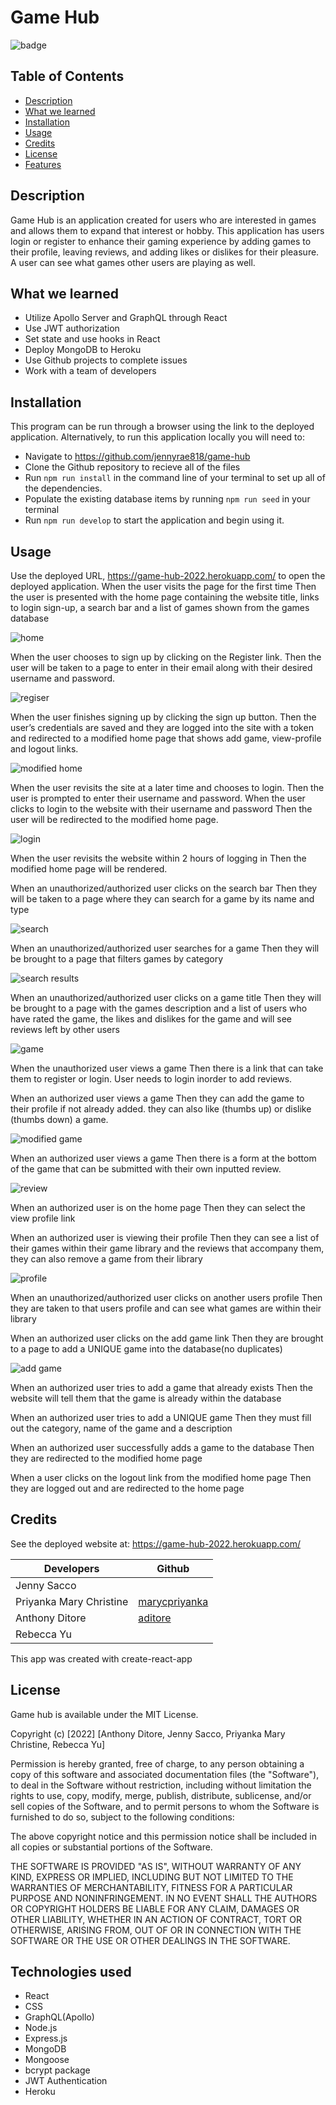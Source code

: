 # Game Hub

![badge](https://img.shields.io/badge/MIT-License-blue.svg)

## Table of Contents 

- [Description](#description)
- [What we learned](#what-we-learned)
- [Installation](#installation)
- [Usage](#usage)
- [Credits](#credits)
- [License](#license)
- [Features](#features)


## Description

Game Hub is an application created for users who are interested in games and allows them to expand that interest or hobby. This application has users login or register to enhance their gaming experience by adding games to their profile, leaving reviews, and adding likes or dislikes for their pleasure. A user can see what games other users are playing as well.

## What we learned

- Utilize Apollo Server and GraphQL through React
- Use JWT authorization
- Set state and use hooks in React
- Deploy MongoDB to Heroku
- Use Github projects to complete issues
- Work with a team of developers

## Installation

This program can be run through a browser using the link to the deployed application. Alternatively, to run this application locally you will need to:

- Navigate to https://github.com/jennyrae818/game-hub
- Clone the Github repository to recieve all of the files
- Run `npm run install` in the command line of your terminal to set up all of the dependencies.
- Populate the existing database items by running `npm run seed` in your terminal
- Run `npm run develop` to start the application and begin using it.

## Usage

Use the deployed URL, https://game-hub-2022.herokuapp.com/ to open the deployed application.
When the user visits the page for the first time 
Then the user is presented with the home page containing the website title, links to login sign-up, a search bar and a list of games shown from the games database

![home](./client/public/images/screenshots/homeBeforeLogin.png)

When the user chooses to sign up by clicking on the Register link.
Then the user will be taken to a page to enter in their email along with their desired username and password.

![regiser](./client/public/images/screenshots/gameHubRegister.png)

When the user finishes signing up by clicking the sign up button.
Then the user’s credentials are saved and they are logged into the site with a token and redirected to a modified home page that shows add game, view-profile and logout links.

![modified home](./client/public/images/screenshots/homePageAfterLogin.png)

When the user revisits the site at a later time and chooses to login.
Then the user is prompted to enter their username and password.
When the user clicks to login to the website with their username and password
Then the user will be redirected to the modified home page.

![login](./client/public/images/screenshots/Login.png)

When the user revisits the website within 2 hours of logging in
Then the modified home page will be rendered.

When an unauthorized/authorized user clicks on the search bar
Then they will be taken to a page where they can search for a game by its name and type

![search](./client/public/images/screenshots/search.png)

When an unauthorized/authorized user searches for a game
Then they will be brought to a page that filters games by category

![search results](./client/public/images/screenshots/searchResults.png)

When an unauthorized/authorized user clicks on a game title
Then they will be brought to a page with the games description and a list of users who have rated the game, the likes and dislikes for the game and will see reviews left by other users

![game](./client/public/images/screenshots/gamePageBeforeLogin.png)

When the unauthorized user views a game
Then there is a link that can take them to register or login. User needs to login inorder to add reviews.

When an authorized user views a game
Then they can add the game to their profile if not already added. they can also like (thumbs up) or dislike (thumbs down) a game.

![modified game](./client/public/images/screenshots/gamePageAfterLogin.png)

When an authorized user views a game
Then there is a form at the bottom of the game that can be submitted with their own inputted review.

![review](./client/public/images/screenshots/Review.png)

When an authorized user is on the home page
Then they can select the view profile link

When an authorized user is viewing their profile
Then they can see a list of their games within their game library and the reviews that accompany them, they can also remove a game from their library

![profile](./client/public/images/screenshots/profile.png)

When an unauthorized/authorized user clicks on another users profile
Then they are taken to that users profile and can see what games are within their library

When an authorized user clicks on the add game link
Then they are brought to a page to add a UNIQUE game into the database(no duplicates)

![add game](./client/public/images/screenshots/addGame.png)

When an authorized user tries to add a game that already exists
Then the website will tell them that the game is already within the database

When an authorized user tries to add a UNIQUE game
Then they must fill out the category, name of the game and a description

When an authorized user successfully adds a game to the database
Then they are redirected to the modified home page

When a user clicks on the logout link from the modified home page
Then they are logged out and are redirected to the home page

## Credits

See the deployed website at: https://game-hub-2022.herokuapp.com/</br>

Developers | Github
--- | ---
Jenny Sacco |
Priyanka Mary Christine | [marycpriyanka](https://github.com/marycpriyanka)
Anthony Ditore | [aditore](https://github.com/aditore)
Rebecca Yu |

This app was created with create-react-app</br>

## License

Game hub is available under the MIT License.

Copyright (c) [2022] [Anthony Ditore, Jenny Sacco, Priyanka Mary Christine, Rebecca Yu]

Permission is hereby granted, free of charge, to any person obtaining a copy of this software and associated documentation files (the "Software"), to deal in the Software without restriction, including without limitation the rights to use, copy, modify, merge, publish, distribute, sublicense, and/or sell copies of the Software, and to permit persons to whom the Software is furnished to do so, subject to the following conditions:

The above copyright notice and this permission notice shall be included in all copies or substantial portions of the Software.

THE SOFTWARE IS PROVIDED "AS IS", WITHOUT WARRANTY OF ANY KIND, EXPRESS OR IMPLIED, INCLUDING BUT NOT LIMITED TO THE WARRANTIES OF MERCHANTABILITY, FITNESS FOR A PARTICULAR PURPOSE AND NONINFRINGEMENT. IN NO EVENT SHALL THE AUTHORS OR COPYRIGHT HOLDERS BE LIABLE FOR ANY CLAIM, DAMAGES OR OTHER LIABILITY, WHETHER IN AN ACTION OF CONTRACT, TORT OR OTHERWISE, ARISING FROM, OUT OF OR IN CONNECTION WITH THE SOFTWARE OR THE USE OR OTHER DEALINGS IN THE SOFTWARE.

## Technologies used

- React
- CSS
- GraphQL(Apollo)
- Node.js
- Express.js
- MongoDB
- Mongoose
- bcrypt package
- JWT Authentication
- Heroku

